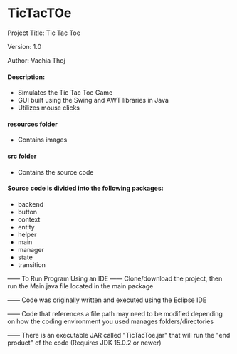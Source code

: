 # TicTacTOe
Project Title: Tic Tac Toe

Version: 1.0

Author: Vachia Thoj

#### Description: 
- Simulates the Tic Tac Toe Game
- GUI built using the Swing and AWT libraries in Java
- Utilizes mouse clicks

#### resources folder
- Contains images

#### src folder
- Contains the source code

#### Source code is divided into the following packages:
- backend
- button
- context
- entity
- helper
- main
- manager
- state
- transition


—— To Run Program Using an IDE —— Clone/download the project, then run the Main.java file located in the main package

—— Code was originally written and executed using the Eclipse IDE

—— Code that references a file path may need to be modified depending on how the coding environment you used manages folders/directories

—— There is an executable JAR called "TicTacToe.jar" that will run the "end product" of the code (Requires JDK 15.0.2 or newer)
